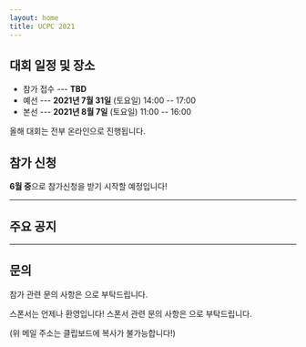 ```yaml
---
layout: home
title: UCPC 2021
---
```


## 대회 일정 및 장소

 * 참가 접수 --- **TBD**
 * 예선 --- **2021년 7월 31일** (토요일) 14:00 -- 17:00
 * 본선 --- **2021년 8월 7일** (토요일) 11:00 -- 16:00

올해 대회는 전부 온라인으로 진행됩니다.

## 참가 신청

**6월 중**으로 참가신청을 받기 시작할 예정입니다!

---

## 주요 공지

---

## 문의

참가 관련 문의 사항은 <a href="#" class="mail-address" data-name="contact" data-domain="ucpc" data-tld="me" onclick="window.location.href = 'mailto:' + this.dataset.name + '@' + this.dataset.domain + '.' + this.dataset.tld"></a>으로 부탁드립니다.

스폰서는 언제나 환영입니다! 스폰서 관련 문의 사항은 <a href="#" class="mail-address" data-name="sponsor" data-domain="ucpc" data-tld="me" onclick="window.location.href = 'mailto:' + this.dataset.name + '@' + this.dataset.domain + '.' + this.dataset.tld"></a>으로 부탁드립니다.

(위 메일 주소는 클립보드에 복사가 불가능합니다!)
